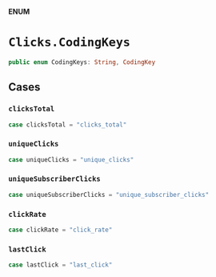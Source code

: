**ENUM**

# `Clicks.CodingKeys`

```swift
public enum CodingKeys: String, CodingKey
```

## Cases
### `clicksTotal`

```swift
case clicksTotal = "clicks_total"
```

### `uniqueClicks`

```swift
case uniqueClicks = "unique_clicks"
```

### `uniqueSubscriberClicks`

```swift
case uniqueSubscriberClicks = "unique_subscriber_clicks"
```

### `clickRate`

```swift
case clickRate = "click_rate"
```

### `lastClick`

```swift
case lastClick = "last_click"
```
